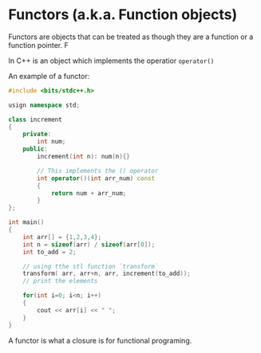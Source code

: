 # Functors (a.k.a. Function objects)
[](http://www.geeksforgeeks.org/functors-in-cpp/)
Functors are objects that can be treated as though they are
a function or a function pointer. F

In C++ is an object which implements the operatior `operator()`


An example of a functor:
```cpp
#include <bits/stdc++.h>

usign namespace std;

class increment
{
    private:
        int num;
    public:
        increment(int n): num(n){}

        // This implements the () operator
        int operator()(int arr_num) const 
        {
            return num + arr_num;
        }
};

int main()
{
    int arr[] = {1,2,3,4};
    int n = sizeof(arr) / sizeof(arr[0]);
    int to_add = 2;

    // using tthe stl function `transform`
    transform( arr, arr+n, arr, increment(to_add));
    // print the elements

    for(int i=0; i<n; i++)
    {
        cout << arr[i] << " ";
    }
} 
```

A functor is what a closure is for functional programing.
